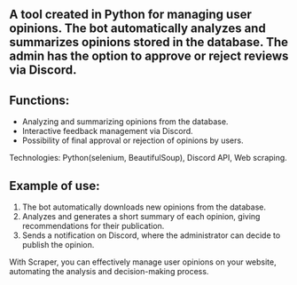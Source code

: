 ## A tool created in Python for managing user opinions. The bot automatically analyzes and summarizes opinions stored in the database. The admin has the option to approve or reject reviews via Discord.

## Functions:
- Analyzing and summarizing opinions from the database.
- Interactive feedback management via Discord.
- Possibility of final approval or rejection of opinions by users.

Technologies: Python(selenium, BeautifulSoup), Discord API, Web scraping.

## Example of use:
1. The bot automatically downloads new opinions from the database.
2. Analyzes and generates a short summary of each opinion, giving recommendations for their publication.
3. Sends a notification on Discord, where the administrator can decide to publish the opinion.

With Scraper, you can effectively manage user opinions on your website, automating the analysis and decision-making process.
